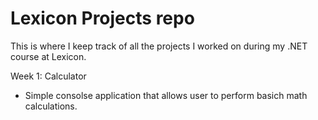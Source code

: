 # Lexicon Projects repo

This is where I keep track of all the projects I worked on during my .NET course at Lexicon.

Week 1: Calculator 
- Simple consolse application that allows user to perform basich math calculations.
